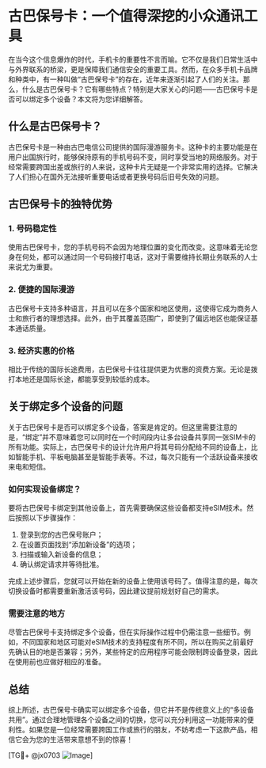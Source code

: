 # 古巴保号卡：一个值得深挖的小众通讯工具

在当今这个信息爆炸的时代，手机卡的重要性不言而喻。它不仅是我们日常生活中与外界联系的桥梁，更是保障我们通信安全的重要工具。然而，在众多手机卡品牌和种类中，有一种叫做“古巴保号卡”的存在，近年来逐渐引起了人们的关注。那么，什么是古巴保号卡？它有哪些特点？特别是大家关心的问题——古巴保号卡是否可以绑定多个设备？本文将为您详细解答。

## 什么是古巴保号卡？

古巴保号卡是一种由古巴电信公司提供的国际漫游服务卡。这种卡的主要功能是在用户出国旅行时，能够保持原有的手机号码不变，同时享受当地的网络服务。对于经常需要跨国出差或旅行的人来说，这种卡片无疑是一个非常实用的选择。它解决了人们担心在国外无法接听重要电话或者更换号码后旧号失效的问题。

## 古巴保号卡的独特优势

### 1. **号码稳定性**
   使用古巴保号卡，您的手机号码不会因为地理位置的变化而改变。这意味着无论您身在何处，都可以通过同一个号码接打电话，这对于需要维持长期业务联系的人士来说尤为重要。

### 2. **便捷的国际漫游**
   古巴保号卡支持多种语言，并且可以在多个国家和地区使用，这使得它成为商务人士和旅行者的理想选择。此外，由于其覆盖范围广，即使到了偏远地区也能保证基本通话质量。

### 3. **经济实惠的价格**
   相比于传统的国际长途费用，古巴保号卡往往提供更为优惠的资费方案。无论是拨打本地还是国际长途，都能享受到较低的成本。

## 关于绑定多个设备的问题

关于古巴保号卡是否可以绑定多个设备，答案是肯定的。但这里需要注意的是，“绑定”并不意味着您可以同时在一个时间段内让多台设备共享同一张SIM卡的所有功能。实际上，古巴保号卡的设计允许用户将其号码分配给不同的设备上，比如智能手机、平板电脑甚至是智能手表等。不过，每次只能有一个活跃设备来接收来电和短信。

### 如何实现设备绑定？

要将古巴保号卡绑定到其他设备上，首先需要确保这些设备都支持eSIM技术。然后按照以下步骤操作：

1. 登录到您的古巴保号账户；
2. 在设置页面找到“添加新设备”的选项；
3. 扫描或输入新设备的信息；
4. 确认绑定请求并等待批准。

完成上述步骤后，您就可以开始在新的设备上使用该号码了。值得注意的是，每次切换设备时都需要重新激活该号码，因此建议提前规划好自己的需求。

### 需要注意的地方

尽管古巴保号卡支持绑定多个设备，但在实际操作过程中仍需注意一些细节。例如，不同国家和地区可能对eSIM技术的支持程度有所不同，所以在购买之前最好先确认目的地是否兼容；另外，某些特定的应用程序可能会限制跨设备登录，因此在使用前也应做好相应的准备。

## 总结

综上所述，古巴保号卡确实可以绑定多个设备，但它并不是传统意义上的“多设备共用”。通过合理地管理各个设备之间的切换，您可以充分利用这一功能带来的便利性。如果您是一位经常需要跨国工作或旅行的朋友，不妨考虑一下这款产品，相信它会为您的生活带来意想不到的惊喜！

[TG💪+ @jx0703 ![Image](https://github.com/user-attachments/assets/dbca1d08-cadb-493c-b0ec-ad6f7a83f270)]